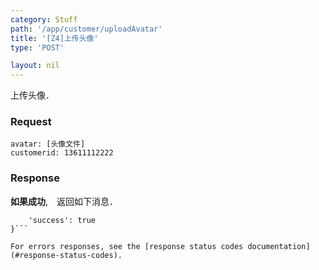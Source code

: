 ```yaml
---
category: Stuff
path: '/app/customer/uploadAvatar'
title: '[Z4]上传头像'
type: 'POST'

layout: nil
---
```


上传头像．

### Request


```
avatar: [头像文件]
customerid: 13611112222
```

### Response

**如果成功**,　返回如下消息．


```{
    'success': true
}```

For errors responses, see the [response status codes documentation](#response-status-codes).
